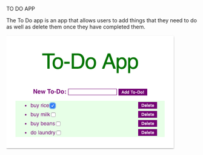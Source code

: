 TO DO APP

The To Do app is an app that allows users to add things that they need to do as well as delete them once they have completed them.

![To Do App](/images/ToDoApp.png)
